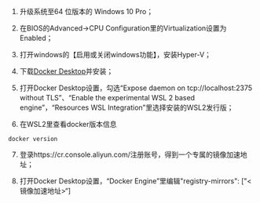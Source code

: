 1. 升级系统至64 位版本的 Windows 10 Pro；
2. 在BIOS的Advanced->CPU Configuration里的Virtualization设置为Enabled；
3. 打开windows的【启用或关闭windows功能】，安装Hyper-V；
4. 下载[Docker Desktop](https://www.docker.com/products/docker-desktop)并安装；
5. 打开Docker Desktop设置，勾选“Expose daemon on tcp://localhost:2375 without TLS”、“Enable the experimental WSL 2 based engine”，“Resources  WSL Integration”里选择安装的WSL2发行版；

6. 在WSL2里查看docker版本信息
```
docker version
```

7. 登录https://cr.console.aliyun.com/注册账号，得到一个专属的镜像加速地址；

8. 打开Docker Desktop设置，“Docker Engine”里编辑"registry-mirrors": ["<镜像加速地址>“]